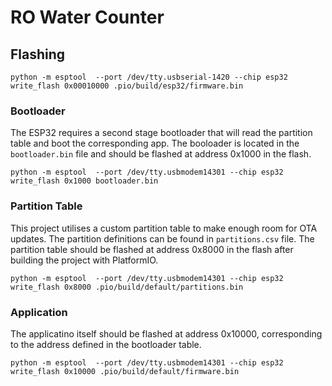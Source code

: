 # RO Water Counter

## Flashing

```shell
python -m esptool  --port /dev/tty.usbserial-1420 --chip esp32 write_flash 0x00010000 .pio/build/esp32/firmware.bin
```
### Bootloader

The ESP32 requires a second stage bootloader that will read the partition table and boot the corresponding app.
The booloader is located in the `bootloader.bin` file and should be flashed at address 0x1000 in the flash.

```shell
python -m esptool  --port /dev/tty.usbmodem14301 --chip esp32 write_flash 0x1000 bootloader.bin
```

### Partition Table

This project utilises a custom partition table to make enough room for OTA updates.
The partition definitions can be found in `partitions.csv` file. The partition table should be flashed
at address 0x8000 in  the flash after building the project with PlatformIO.


```shell
python -m esptool  --port /dev/tty.usbmodem14301 --chip esp32 write_flash 0x8000 .pio/build/default/partitions.bin
```

### Application

The applicatino itself should be flashed at address 0x10000, corresponding to the address defined in the bootloader table.

```shell
python -m esptool  --port /dev/tty.usbmodem14301 --chip esp32 write_flash 0x10000 .pio/build/default/firmware.bin
```